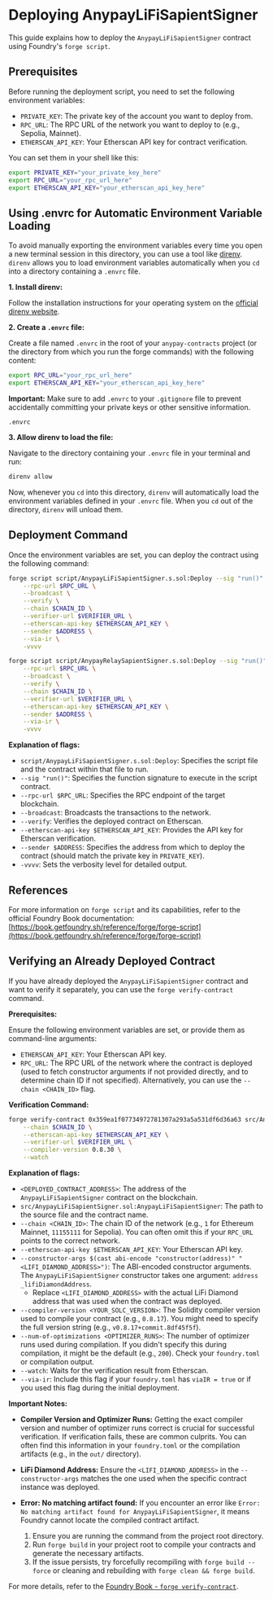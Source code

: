 # Deploying AnypayLiFiSapientSigner

This guide explains how to deploy the `AnypayLiFiSapientSigner` contract using Foundry's `forge script`.

## Prerequisites

Before running the deployment script, you need to set the following environment variables:

*   `PRIVATE_KEY`: The private key of the account you want to deploy from.
*   `RPC_URL`: The RPC URL of the network you want to deploy to (e.g., Sepolia, Mainnet).
*   `ETHERSCAN_API_KEY`: Your Etherscan API key for contract verification.

You can set them in your shell like this:

```bash
export PRIVATE_KEY="your_private_key_here"
export RPC_URL="your_rpc_url_here"
export ETHERSCAN_API_KEY="your_etherscan_api_key_here"
```

## Using .envrc for Automatic Environment Variable Loading

To avoid manually exporting the environment variables every time you open a new terminal session in this directory, you can use a tool like [direnv](https://direnv.net/). `direnv` allows you to load environment variables automatically when you `cd` into a directory containing a `.envrc` file.

**1. Install direnv:**

Follow the installation instructions for your operating system on the [official direnv website](https://direnv.net/docs/installation.html).

**2. Create a `.envrc` file:**

Create a file named `.envrc` in the root of your `anypay-contracts` project (or the directory from which you run the forge commands) with the following content:

```bash
export RPC_URL="your_rpc_url_here"
export ETHERSCAN_API_KEY="your_etherscan_api_key_here"
```

**Important:** Make sure to add `.envrc` to your `.gitignore` file to prevent accidentally committing your private keys or other sensitive information.

```
.envrc
```

**3. Allow direnv to load the file:**

Navigate to the directory containing your `.envrc` file in your terminal and run:

```bash
direnv allow
```

Now, whenever you `cd` into this directory, `direnv` will automatically load the environment variables defined in your `.envrc` file. When you `cd` out of the directory, `direnv` will unload them.

## Deployment Command

Once the environment variables are set, you can deploy the contract using the following command:

```bash
forge script script/AnypayLiFiSapientSigner.s.sol:Deploy --sig "run()" \
    --rpc-url $RPC_URL \
    --broadcast \
    --verify \
    --chain $CHAIN_ID \
    --verifier-url $VERIFIER_URL \
    --etherscan-api-key $ETHERSCAN_API_KEY \
    --sender $ADDRESS \
    --via-ir \
    -vvvv
```

```bash
forge script script/AnypayRelaySapientSigner.s.sol:Deploy --sig "run()" \
    --rpc-url $RPC_URL \
    --broadcast \
    --verify \
    --chain $CHAIN_ID \
    --verifier-url $VERIFIER_URL \
    --etherscan-api-key $ETHERSCAN_API_KEY \
    --sender $ADDRESS \
    --via-ir \
    -vvvv
```

**Explanation of flags:**
*   `script/AnypayLiFiSapientSigner.s.sol:Deploy`: Specifies the script file and the contract within that file to run.
*   `--sig "run()"`: Specifies the function signature to execute in the script contract.
*   `--rpc-url $RPC_URL`: Specifies the RPC endpoint of the target blockchain.
*   `--broadcast`: Broadcasts the transactions to the network.
*   `--verify`: Verifies the deployed contract on Etherscan.
*   `--etherscan-api-key $ETHERSCAN_API_KEY`: Provides the API key for Etherscan verification.
*   `--sender $ADDRESS`: Specifies the address from which to deploy the contract (should match the private key in `PRIVATE_KEY`).
*   `-vvvv`: Sets the verbosity level for detailed output.

## References

For more information on `forge script` and its capabilities, refer to the official Foundry Book documentation:
[https://book.getfoundry.sh/reference/forge/forge-script](https://book.getfoundry.sh/reference/forge/forge-script)

## Verifying an Already Deployed Contract

If you have already deployed the `AnypayLiFiSapientSigner` contract and want to verify it separately, you can use the `forge verify-contract` command.

**Prerequisites:**

Ensure the following environment variables are set, or provide them as command-line arguments:

*   `ETHERSCAN_API_KEY`: Your Etherscan API key.
*   `RPC_URL`: The RPC URL of the network where the contract is deployed (used to fetch constructor arguments if not provided directly, and to determine chain ID if not specified).
    Alternatively, you can use the `--chain <CHAIN_ID>` flag.

**Verification Command:**

```bash
forge verify-contract 0x359ea1f07734972781307a293a5a531df6d36a63 src/AnypayRelaySapientSigner.sol:AnypayRelaySapientSigner \
    --chain $CHAIN_ID \
    --etherscan-api-key $ETHERSCAN_API_KEY \
    --verifier-url $VERIFIER_URL \
    --compiler-version 0.8.30 \
    --watch
```

**Explanation of flags:**

*   `<DEPLOYED_CONTRACT_ADDRESS>`: The address of the `AnypayLiFiSapientSigner` contract on the blockchain.
*   `src/AnypayLiFiSapientSigner.sol:AnypayLiFiSapientSigner`: The path to the source file and the contract name.
*   `--chain <CHAIN_ID>`: The chain ID of the network (e.g., `1` for Ethereum Mainnet, `11155111` for Sepolia). You can often omit this if your `RPC_URL` points to the correct network.
*   `--etherscan-api-key $ETHERSCAN_API_KEY`: Your Etherscan API key.
*   `--constructor-args $(cast abi-encode "constructor(address)" "<LIFI_DIAMOND_ADDRESS>")`: The ABI-encoded constructor arguments. The `AnypayLiFiSapientSigner` constructor takes one argument: `address _lifiDiamondAddress`.
    *   Replace `<LIFI_DIAMOND_ADDRESS>` with the actual LiFi Diamond address that was used when the contract was deployed.
*   `--compiler-version <YOUR_SOLC_VERSION>`: The Solidity compiler version used to compile your contract (e.g., `0.8.17`). You might need to specify the full version string (e.g., `v0.8.17+commit.8df45f5f`).
*   `--num-of-optimizations <OPTIMIZER_RUNS>`: The number of optimizer runs used during compilation. If you didn't specify this during compilation, it might be the default (e.g., `200`). Check your `foundry.toml` or compilation output.
*   `--watch`: Waits for the verification result from Etherscan.
*   `--via-ir`: Include this flag if your `foundry.toml` has `viaIR = true` or if you used this flag during the initial deployment.

**Important Notes:**

*   **Compiler Version and Optimizer Runs:** Getting the exact compiler version and number of optimizer runs correct is crucial for successful verification. If verification fails, these are common culprits. You can often find this information in your `foundry.toml` or the compilation artifacts (e.g., in the `out/` directory).
*   **LiFi Diamond Address:** Ensure the `<LIFI_DIAMOND_ADDRESS>` in the `--constructor-args` matches the one used when the specific contract instance was deployed.

*   **Error: No matching artifact found:** If you encounter an error like `Error: No matching artifact found for AnypayLiFiSapientSigner`, it means Foundry cannot locate the compiled contract artifact. 
    1.  Ensure you are running the command from the project root directory.
    2.  Run `forge build` in your project root to compile your contracts and generate the necessary artifacts. 
    3.  If the issue persists, try forcefully recompiling with `forge build --force` or cleaning and rebuilding with `forge clean && forge build`.

For more details, refer to the [Foundry Book - `forge verify-contract`](https://book.getfoundry.sh/reference/forge/forge-verify-contract).
